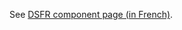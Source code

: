 See [DSFR component page (in French)](https://www.systeme-de-design.gouv.fr/elements-d-interface/composants/bouton-franceconnect).
